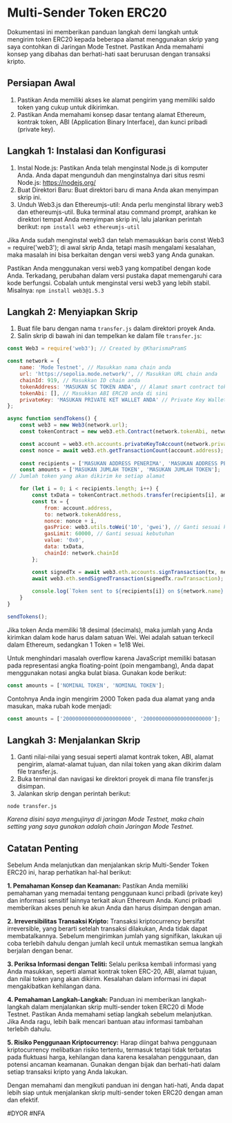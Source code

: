 # Multi-Sender Token ERC20

Dokumentasi ini memberikan panduan langkah demi langkah untuk mengirim token ERC20 kepada beberapa alamat menggunakan skrip yang saya contohkan di Jaringan Mode Testnet. Pastikan Anda memahami konsep yang dibahas dan berhati-hati saat berurusan dengan transaksi kripto.

## Persiapan Awal

1. Pastikan Anda memiliki akses ke alamat pengirim yang memiliki saldo token yang cukup untuk dikirimkan.
2. Pastikan Anda memahami konsep dasar tentang alamat Ethereum, kontrak token, ABI (Application Binary Interface), dan kunci pribadi (private key).

## Langkah 1: Instalasi dan Konfigurasi

1. Instal Node.js: Pastikan Anda telah menginstal Node.js di komputer Anda. Anda dapat mengunduh dan menginstalnya dari situs resmi Node.js: https://nodejs.org/
2. Buat Direktori Baru: Buat direktori baru di mana Anda akan menyimpan skrip ini.
3. Unduh Web3.js dan Ethereumjs-util: Anda perlu menginstal library web3 dan ethereumjs-util. Buka terminal atau command prompt, arahkan ke direktori tempat Anda menyimpan skrip ini, lalu jalankan perintah berikut:
  `npm install web3 ethereumjs-util`

Jika Anda sudah menginstal web3 dan telah memasukkan baris const Web3 = require('web3'); di awal skrip Anda, tetapi masih mengalami kesalahan, maka masalah ini bisa berkaitan dengan versi web3 yang Anda gunakan.

Pastikan Anda menggunakan versi web3 yang kompatibel dengan kode Anda. Terkadang, perubahan dalam versi pustaka dapat memengaruhi cara kode berfungsi. Cobalah untuk menginstal versi web3 yang lebih stabil. Misalnya:
`npm install web3@1.5.3`


## Langkah 2: Menyiapkan Skrip

1. Buat file baru dengan nama `transfer.js` dalam direktori proyek Anda.
2. Salin skrip di bawah ini dan tempelkan ke dalam file `transfer.js`:


```javascript
const Web3 = require('web3'); // Created by @KharismaPramS

const network = {
    name: 'Mode Testnet', // Masukkan nama chain anda
    url: 'https://sepolia.mode.network/', // Masukkan URL chain anda
    chainId: 919, // Masukkan ID chain anda
    tokenAddress: 'MASUKAN SC TOKEN ANDA', // Alamat smart contract token anda
    tokenAbi: [], // Masukkan ABI ERC20 anda di sini
    privateKey: 'MASUKAN PRIVATE KET WALLET ANDA' // Private Key Wallet anda
};

async function sendTokens() {
    const web3 = new Web3(network.url);
    const tokenContract = new web3.eth.Contract(network.tokenAbi, network.tokenAddress);

    const account = web3.eth.accounts.privateKeyToAccount(network.privateKey);
    const nonce = await web3.eth.getTransactionCount(account.address);
    
    const recipients = ['MASUKAN ADDRESS PENERIMA', 'MASUKAN ADDRESS PENERIMA']; // Alamat-alamat tujuan
    const amounts = ['MASUKAN JUMLAH TOKEN', 'MASUKAN JUMLAH TOKEN'];
 // Jumlah token yang akan dikirim ke setiap alamat

    for (let i = 0; i < recipients.length; i++) {
        const txData = tokenContract.methods.transfer(recipients[i], amounts[i]).encodeABI();
        const tx = {
            from: account.address,
            to: network.tokenAddress,
            nonce: nonce + i,
            gasPrice: web3.utils.toWei('10', 'gwei'), // Ganti sesuai kebutuhan
            gasLimit: 60000, // Ganti sesuai kebutuhan
            value: '0x0',
            data: txData,
            chainId: network.chainId
        };

        const signedTx = await web3.eth.accounts.signTransaction(tx, network.privateKey);
        await web3.eth.sendSignedTransaction(signedTx.rawTransaction);
        
        console.log(`Token sent to ${recipients[i]} on ${network.name}: ${amounts[i]}`);
    }
}

sendTokens();

```
Jika token Anda memiliki 18 desimal (decimals), maka jumlah yang Anda kirimkan dalam kode harus dalam satuan Wei. Wei adalah satuan terkecil dalam Ethereum, sedangkan 1 Token = 1e18 Wei.

Untuk menghindari masalah overflow karena JavaScript memiliki batasan pada representasi angka floating-point (poin mengambang), Anda dapat menggunakan notasi angka bulat biasa. Gunakan kode berikut:
```javascript
const amounts = ['NOMINAL TOKEN', 'NOMINAL TOKEN'];
```

Contohnya Anda ingin mengirim 2000 Token pada dua alamat yang anda masukan, maka rubah kode menjadi:
```javascript
const amounts = ['2000000000000000000000', '2000000000000000000000'];
```

## Langkah 3: Menjalankan Skrip

1. Ganti nilai-nilai yang sesuai seperti alamat kontrak token, ABI, alamat pengirim, alamat-alamat tujuan, dan nilai token yang akan dikirim dalam file transfer.js. 
2. Buka terminal dan navigasi ke direktori proyek di mana file transfer.js disimpan.
3. Jalankan skrip dengan perintah berikut:

`node transfer.js`

*Karena disini saya mengujinya di jaringan Mode Testnet, maka chain setting yang saya gunakan adalah chain Jaringan Mode Testnet.*

## Catatan Penting
Sebelum Anda melanjutkan dan menjalankan skrip Multi-Sender Token ERC20 ini, harap perhatikan hal-hal berikut:

**1. Pemahaman Konsep dan Keamanan:**
Pastikan Anda memiliki pemahaman yang memadai tentang penggunaan kunci pribadi (private key) dan informasi sensitif lainnya terkait akun Ethereum Anda. Kunci pribadi memberikan akses penuh ke akun Anda dan harus disimpan dengan aman.

**2. Irreversibilitas Transaksi Kripto:**
Transaksi kriptocurrency bersifat irreversible, yang berarti setelah transaksi dilakukan, Anda tidak dapat membatalkannya. Sebelum mengirimkan jumlah yang signifikan, lakukan uji coba terlebih dahulu dengan jumlah kecil untuk memastikan semua langkah berjalan dengan benar.

**3. Periksa Informasi dengan Teliti:**
Selalu periksa kembali informasi yang Anda masukkan, seperti alamat kontrak token ERC-20, ABI, alamat tujuan, dan nilai token yang akan dikirim. Kesalahan dalam informasi ini dapat mengakibatkan kehilangan dana.

**4. Pemahaman Langkah-Langkah:**
Panduan ini memberikan langkah-langkah dalam menjalankan skrip multi-sender token ERC20 di Mode Testnet. Pastikan Anda memahami setiap langkah sebelum melanjutkan. Jika Anda ragu, lebih baik mencari bantuan atau informasi tambahan terlebih dahulu.

**5. Risiko Penggunaan Kriptocurrency:**
Harap diingat bahwa penggunaan kriptocurrency melibatkan risiko tertentu, termasuk tetapi tidak terbatas pada fluktuasi harga, kehilangan dana karena kesalahan penggunaan, dan potensi ancaman keamanan. Gunakan dengan bijak dan berhati-hati dalam setiap transaksi kripto yang Anda lakukan.

Dengan memahami dan mengikuti panduan ini dengan hati-hati, Anda dapat lebih siap untuk menjalankan skrip multi-sender token ERC20 dengan aman dan efektif.

#DYOR #NFA
